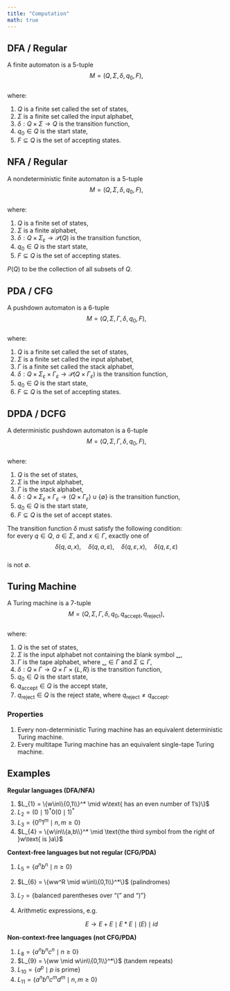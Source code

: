 ```yaml
---
title: "Computation"
math: true
---
```


## DFA / Regular

A finite automaton is a 5-tuple  
$$
M = (Q, \Sigma, \delta, q_{0}, F),
$$  
where:

1. $Q$ is a finite set called the set of states,  
2. $\Sigma$ is a finite set called the input alphabet,  
3. $\delta: Q \times \Sigma \to Q$ is the transition function,  
4. $q_{0}\in Q$ is the start state,  
5. $F \subseteq Q$ is the set of accepting states.  

## NFA / Regular

A nondeterministic finite automaton is a 5-tuple  
$$
M = (Q, \Sigma, \delta, q_{0}, F),
$$  
where:

1. $Q$ is a finite set of states,  
2. $\Sigma$ is a finite alphabet,  
3. $\delta: Q \times \Sigma_{\varepsilon} \to \mathcal{P}(Q)$ is the transition function,  
4. $q_{0}\in Q$ is the start state,  
5. $F \subseteq Q$ is the set of accepting states.  

$P(Q)$ to be the collection of all subsets of $Q$.

## PDA / CFG

A pushdown automaton is a 6-tuple  
$$
M = (Q, \Sigma, \Gamma, \delta, q_{0}, F),
$$  
where:

1. $Q$ is a finite set called the set of states,  
2. $\Sigma$ is a finite set called the input alphabet,  
3. $\Gamma$ is a finite set called the stack alphabet,  
4. $\delta: Q \times \Sigma_{\varepsilon} \times \Gamma_{\varepsilon} \to \mathcal{P}(Q \times \Gamma_{\varepsilon})$ is the transition function,  
5. $q_{0}\in Q$ is the start state,  
6. $F \subseteq Q$ is the set of accepting states.  

## DPDA / DCFG

A deterministic pushdown automaton is a 6-tuple  
$$
M = (Q, \Sigma, \Gamma, \delta, q_{0}, F),
$$  
where:

1. $Q$ is the set of states,  
2. $\Sigma$ is the input alphabet,  
3. $\Gamma$ is the stack alphabet,  
4. $\delta: Q \times \Sigma_{\varepsilon} \times \Gamma_{\varepsilon} \to (Q \times \Gamma_{\varepsilon}) \cup \{\emptyset\}$ is the transition function,  
5. $q_{0}\in Q$ is the start state,  
6. $F \subseteq Q$ is the set of accept states.  

The transition function $\delta$ must satisfy the following condition:  
for every $q\in Q$, $a\in \Sigma$, and $x\in \Gamma$, exactly one of  
$$
\delta(q, a, x),\quad
\delta(q, a, \varepsilon),\quad
\delta(q, \varepsilon, x),\quad
\delta(q, \varepsilon, \varepsilon)
$$  
is not $\emptyset$.  

## Turing Machine

A Turing machine is a 7-tuple  
$$
M = (Q, \Sigma, \Gamma, \delta, q_{0}, q_{\mathrm{accept}}, q_{\mathrm{reject}}),
$$  
where:

1. $Q$ is the set of states,  
2. $\Sigma$ is the input alphabet not containing the blank symbol $␣$,  
3. $\Gamma$ is the tape alphabet, where $␣ \in \Gamma$ and $\Sigma \subseteq \Gamma$,  
4. $\delta: Q \times \Gamma \to Q \times \Gamma \times \{L, R\}$ is the transition function,  
5. $q_{0}\in Q$ is the start state,  
6. $q_{\mathrm{accept}}\in Q$ is the accept state,  
7. $q_{\mathrm{reject}}\in Q$ is the reject state, where $q_{\mathrm{reject}} \neq q_{\mathrm{accept}}$.  

### Properties

1. Every non-deterministic Turing machine has an equivalent deterministic Turing
machine.
1. Every multitape Turing machine has an equivalent single-tape Turing machine.

## Examples

**Regular languages (DFA/NFA)**

1. $L_{1} = \{w\in\\{0,1\\}^* \mid w\text{ has an even number of 1’s}\}$
2. $L_{2} = (0\mid1)^*0(0\mid1)^*$
3. $L_{3} = \{0^n1^m \mid n,m\ge0\}$
4. $L_{4} = \{w\in\\{a,b\\}^* \mid \text{the third symbol from the right of }w\text{ is }a\}$

**Context-free languages but not regular (CFG/PDA)**

1. $L_{5} = \{a^n b^n \mid n\ge0\}$
2. $L_{6} = \{ww^R \mid w\in\\{0,1\\}^*\}$  (palindromes)
3. $L_{7} = \{\text{balanced parentheses over “(” and “)”}\}$
4. Arithmetic expressions, e.g.

   $$
   E \to E + E \mid E * E \mid (E) \mid \mathit{id}
   $$

**Non-context-free languages (not CFG/PDA)**

1. $L_{8} = \{a^n b^n c^n \mid n\ge0\}$
2. $L_{9} = \{ww \mid w\in\\{0,1\\}^*\}$  (tandem repeats)
3. $L_{10} = \{a^p \mid p\text{ is prime}\}$
4. $L_{11} = \{a^n b^n c^m d^m \mid n,m\ge0\}$